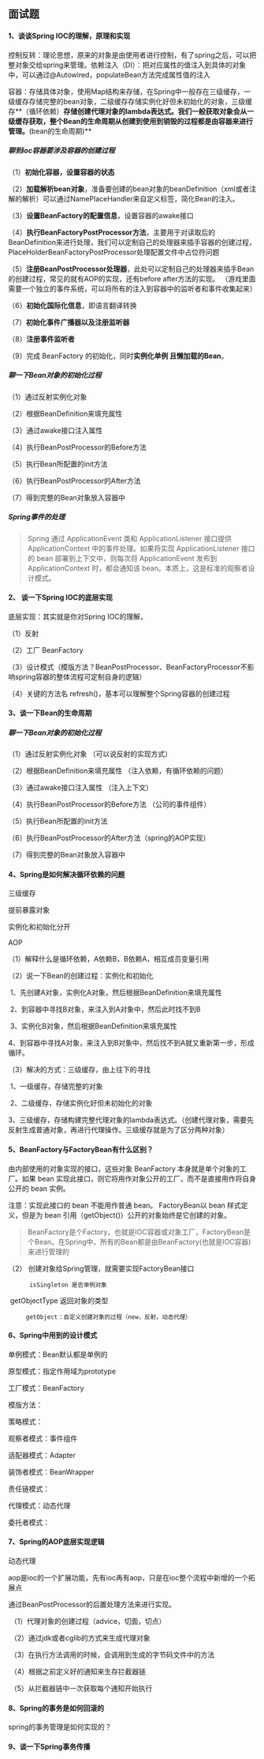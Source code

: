 ## 面试题

#### 1、谈谈Spring IOC的理解，原理和实现

控制反转：理论思想，原来的对象是由使用者进行控制，有了spring之后，可以把整对象交给spring来管理。依赖注入（DI）：把对应属性的值注入到具体的对象中，可以通过@Autowired，populateBean方法完成属性值的注入

容器：存储具体对象，使用Map结构来存储，在Spring中一般存在三级缓存，一级缓存存储完整的bean对象，二级缓存存储实例化好但未初始化的对象，三级缓存**（循环依赖）**存储创建代理对象的lambda表达式。我们一般获取对象会从一级缓存获取，整个Bean的生命周期从创建到使用到销毁的过程都是由容器来进行管理。**(bean的生命周期)**



##### 聊到ioc容器要涉及容器的创建过程

（1）**初始化容器，设置容器的状态**

（2）**加载解析bean对象**，准备要创建的bean对象的beanDefinition（xml或者注解的解析）可以通过NamePlaceHandler来自定义标签，简化Bean的注入。

（3）**设置BeanFactory的配置信息**，设置容器的awake接口

（4）**执行BeanFactoryPostProcessor方法**，主要用于对读取后的BeanDefinition来进行处理，我们可以定制自己的处理器来插手容器的创建过程，PlaceHolderBeanFactoryPostProcessor处理配置文件中占位符问题

（5）**注册BeanPostProcessor处理器**，此处可以定制自己的处理器来插手Bean的创建过程，常见的就有AOP的实现，还有before after方法的实现。 （游戏里面需要一个独立的事件系统，可以将所有的注入到容器中的监听者和事件收集起来）

（6）**初始化国际化信息**，即语言翻译转换

（7）**初始化事件广播器以及注册监听器**

（8）**注册事件监听者**

（9）完成 BeanFactory 的初始化，同时**实例化单例 且懒加载的Bean**。

##### 聊一下Bean对象的初始化过程

（1）通过反射实例化对象

（2）根据BeanDefinition来填充属性

（3）通过awake接口注入属性

（4）执行BeanPostProcessor的Before方法

（5）执行Bean所配置的init方法

（6）执行BeanPostProcessor的After方法 

（7）得到完整的Bean对象放入容器中

##### Spring事件的处理

> Spring 通过 ApplicationEvent 类和 ApplicationListener 接口提供 ApplicationContext 中的事件处理。如果将实现 ApplicationListener 接口的 bean 部署到上下文中，则每次将 ApplicationEvent 发布到 ApplicationContext 时，都会通知该 bean。本质上，这是标准的观察者设计模式。

#### 2、 谈一下Spring IOC的底层实现

底层实现：其实就是你对Spring IOC的理解，

（1）反射

（2）工厂 BeanFactory

（3）设计模式（模版方法？BeanPostProcessor、BeanFactoryProcessor不影响spring容器的整体流程可定制自身的逻辑）

（4）关键的方法名 refresh()，基本可以理解整个Spring容器的创建过程

#### 3、谈一下Bean的生命周期

##### 聊一下Bean对象的初始化过程

（1）通过反射实例化对象 （可以说反射的实现方式）

（2）根据BeanDefinition来填充属性 （注入依赖，有循环依赖的问题）

（3）通过awake接口注入属性 （注入上下文）

（4）执行BeanPostProcessor的Before方法 （公司的事件组件）

（5）执行Bean所配置的init方法

（6）执行BeanPostProcessor的After方法（spring的AOP实现）

（7）得到完整的Bean对象放入容器中 

#### 4、Spring是如何解决循环依赖的问题

三级缓存

提前暴露对象

实例化和初始化分开

AOP

（1）解释什么是循环依赖，A依赖B，B依赖A，相互成员变量引用

（2）说一下Bean的创建过程：实例化和初始化

​		1、先创建A对象，实例化A对象，然后根据BeanDefinition来填充属性

​		2、到容器中寻找B对象，来注入到A对象中，然后此时找不到B

​		3、实例化B对象，然后根据BeanDefinition来填充属性

​		4、到容器中寻找A对象，来注入到B对象中，然后找不到A就又重新第一步，形成循环。

（3）解决的方式：三级缓存，由上往下的寻找

​       1、一级缓存，存储完整的对象

​	   2、二级缓存，存储实例化好但未初始化的对象

​	   3、三级缓存，存储构建完整代理对象的lambda表达式。（创建代理对象，需要先反射生成普通对象，再进行代理操作。三级缓存就是为了区分两种对象）

#### 5、BeanFactory与FactoryBean有什么区别？

由内部使用的对象实现的接口，这些对象 BeanFactory 本身就是单个对象的工厂。如果 bean 实现此接口，则它将用作对象公开的工厂，而不是直接用作将自身公开的 bean 实例。

注意：实现此接口的 bean 不能用作普通 bean。 FactoryBean以 bean 样式定义，但是为 bean 引用（getObject()）公开的对象始终是它创建的对象。

> BeanFactory是个Factory，也就是IOC容器或对象工厂，FactoryBean是个Bean。在Spring中，所有的Bean都是由BeanFactory(也就是IOC容器)来进行管理的

（2） 创建对象给Spring管理，就需要实现FactoryBean接口

  	      isSingleton 是否单例对象

​			getObjectType 返回对象的类型

   		 getObject：自定义创建对象的过程（new，反射，动态代理）





#### 6、Spring中用到的设计模式

单例模式：Bean默认都是单例的

原型模式：指定作用域为prototype

工厂模式：BeanFactory

模版方法：

策略模式：

观察者模式：事件组件

适配器模式：Adapter

装饰者模式：BeanWrapper

责任链模式：

代理模式：动态代理

委托者模式：

#### 7、Spring的AOP底层实现逻辑

动态代理

aop是ioc的一个扩展功能，先有ioc再有aop，只是在ioc整个流程中新增的一个拓展点

通过BeanPostProcessor的后置处理方法来进行实现。

​	（1）代理对象的创建过程（advice，切面，切点）

​	（2）通过jdk或者cglib的方式来生成代理对象

​	（3）在执行方法调用的时候，会调用到生成的字节码文件中的方法

​	（4）根据之前定义好的通知来生存拦截器链

​	（5）从拦截器链中一次获取每个通知开始执行

#### 8、Spring的事务是如何回滚的

 spring的事务管理是如何实现的？



#### 9、谈一下Spring事务传播





#### 

